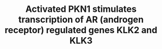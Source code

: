 ---
annotations:
- type: Pathway Ontology
  value: signaling pathway
authors:
- ReactomeTeam
- Mkutmon
description: PKN1, activated by phosphorylation at threonine T774, binds activated
  AR (androgen receptor) and promotes transcription from AR-regulated promoters. On
  one hand, phosphorylated PKN1 promotes the formation of a functional complex of
  AR with the transcriptional coactivator NCOA2 (TIF2) (Metzger et al. 2003). On the
  other hand, binding of phosphorylated PKN1, in complex with the activated AR, to
  androgen-reponsive promoters of KLK2 and KLK3 (PSA) genes, leads to PKN1-mediated
  histone phosphorylation. PKN1-phosphorylated histones recruit histone demethylases
  KDM4C (JMJD2C) and KDM1A (LSD1), and the ensuing demethylation of histones associated
  with the promoter regions of KLK2 and KLK3 genes increases their transcription (Metzger
  et al. 2005, Metzger et al. 2008).  View original pathway at [http://www.reactome.org/PathwayBrowser/#DIAGRAM=5625886
  Reactome].
last-edited: 2021-01-25
organisms:
- Homo sapiens
redirect_from:
- /index.php/Pathway:WP3397
- /instance/WP3397
schema-jsonld:
- '@context': https://schema.org/
  '@id': https://wikipathways.github.io/pathways/WP3397.html
  '@type': Dataset
  creator:
    '@type': Organization
    name: WikiPathways
  description: PKN1, activated by phosphorylation at threonine T774, binds activated
    AR (androgen receptor) and promotes transcription from AR-regulated promoters.
    On one hand, phosphorylated PKN1 promotes the formation of a functional complex
    of AR with the transcriptional coactivator NCOA2 (TIF2) (Metzger et al. 2003).
    On the other hand, binding of phosphorylated PKN1, in complex with the activated
    AR, to androgen-reponsive promoters of KLK2 and KLK3 (PSA) genes, leads to PKN1-mediated
    histone phosphorylation. PKN1-phosphorylated histones recruit histone demethylases
    KDM4C (JMJD2C) and KDM1A (LSD1), and the ensuing demethylation of histones associated
    with the promoter regions of KLK2 and KLK3 genes increases their transcription
    (Metzger et al. 2005, Metzger et al. 2008).  View original pathway at [http://www.reactome.org/PathwayBrowser/#DIAGRAM=5625886
    Reactome].
  keywords:
  - p-T774-PKN1:AR:Androgen:KLK2,3 Gene:Nucleosome with p-T12, Me3K-10-H3:KDM4C
  - 'H2AFX '
  - p-T774-PKN1:AR:Androgen:KLK2,3 Gene:Nucleosome with Me3K-10-H3
  - CO2
  - CH2O
  - 'p-T774-PKN1 '
  - 'AR '
  - 'Me3K-10-H3F3A '
  - 'p-T12, Me2K-10-HIST2H3A '
  - 'HIST1H2BB '
  - '6-Dehydrotestosterone '
  - KLK2,3 genes
  - ADP
  - 'HIST2H2BE '
  - 'NCOA2 '
  - 2OG
  - 'DHTEST '
  - 'Me3K-10-HIST2H3A '
  - Gene:Nucleosome
  - 'HIST1H2BL '
  - 'HIST1H2AB '
  - 'KLK3 '
  - 'Me3K-10-HIST1H3A '
  - p-T774-PKN1:AR:Androgen:KLK2,3 Gene:Nucleosome with p-T12-H3
  - 'HIST1H2BD '
  - 'H2AFJ '
  - 'HIST1H2BJ '
  - PKNs
  - 'HIST1H2AJ '
  - 'HIST1H2BC '
  - 'p-T12-HIST1H3A '
  - with Me3K-10-H3
  - 'p-T12,MeK-10-HIST1H3A '
  - KDM4C
  - 'H2BFS '
  - p-T774-PKN1:AR:Androgen:KLK2,3 Gene:Nucleosome with p-T12-Me2K-10-H3
  - SUCCA
  - 'HIST1H2AC '
  - 'KDM4C '
  - 'p-T12,Me3K-10-H3F3A '
  - 'KLK2 '
  - KLK2,KLK3
  - RHO GTPases activate
  - p-T774-PKN1:AR:Androgen:KLK2,KLK3 Gene:Nucleosome with p-T12,Me2K-10-H3:KDM1A
  - 'KLK2 Gene '
  - 'KLK3 Gene '
  - 'p-T12,MeK-H3F3A '
  - 'p-T12, Me3K-10-HIST2H3A '
  - 'HIST1H2AD '
  - 'KDM1A '
  - 'HIST1H2BN '
  - 'HIST1H2BA '
  - 'HIST1H2BH '
  - 'p-T12,MeK-HIST2H3A '
  - 'H2AFZ '
  - 'HIST3H2BB '
  - 'p-T12-HIST2H3A '
  - ATP
  - 'HIST1H4 '
  - p-T774-PKN1:AR:Androgen:NCOA2
  - p-T774-PKN1:AR:Androgen
  - 'HIST2H2AC '
  - AR:Androgens
  - KDM1A
  - 'H2AFB1 '
  - p-T774-PKN1:AR:Androgen:KLK2,3 Gene:Nucleosome with p-T12,Me3K-10-H3
  - 'HIST1H2BK '
  - 'H2AFV '
  - NCOA2
  - 'ANDST '
  - 'p-T12-H3F3A '
  - p-T774-PKN1:AR:Androgen:KLK2,KLK3 Gene:Nucleosome with p-T12,MeK-10-H3:KDM1A
  - 'p-T12, Me2K-10-HIST1H3A '
  - 'HIST2H2AA3 '
  - 'p-T12, Me3K-10-HIST1H3A '
  - KLK2,3
  - 'androst-4-en-3,17-dione '
  - 'p-T12, Me2K-10-H3F3A '
  - p-T774-PKN1
  - 'HIST1H2BO '
  - 'HIST1H2BM '
  - O2
  - 'TEST '
  license: CC0
  name: Activated PKN1 stimulates transcription of AR (androgen receptor) regulated
    genes KLK2 and KLK3
seo: CreativeWork
title: Activated PKN1 stimulates transcription of AR (androgen receptor) regulated
  genes KLK2 and KLK3
wpid: WP3397
---